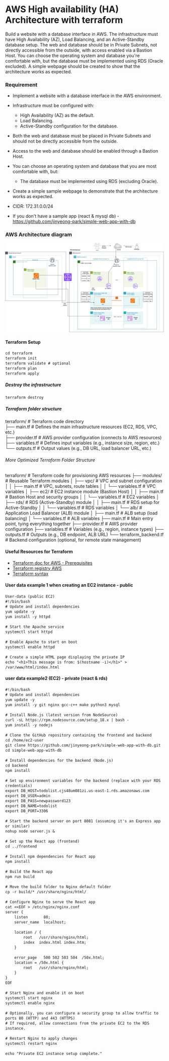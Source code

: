 # AWS High availability (HA) Architecture with terraform
Build a website with a database interface in AWS. The infrastructure must have High Availability (AZ), Load Balancing, and an Active-Standby database setup. The web and database should be in Private Subnets, not directly accessible from the outside, with access enabled via a Bastion Host. You can choose the operating system and database you're comfortable with, but the database must be implemented using RDS (Oracle excluded). A simple webpage should be created to show that the architecture works as expected.

### Requirement

- Implement a website with a database interface in the AWS environment.
- Infrastructure must be configured with:
    - High Availability (AZ) as the default.
    - Load Balancing.
    - Active-Standby configuration for the database.
- Both the web and database must be placed in Private Subnets and should not be directly accessible from the outside.
- Access to the web and database should be enabled through a Bastion Host.
- You can choose an operating system and database that you are most comfortable with, but:
    - The database must be implemented using RDS (excluding Oracle).
- Create a simple sample webpage to demonstrate that the architecture works as expected.
- CIDR: 172.31.0.0/24

- If you don't have a sample app (react & mysql db) - https://github.com/jinyeong-park/simple-web-app-with-db



### AWS Architecture diagram
![AWS-HA-architecture-bastion-host](./img/AWS-HA-architecture-bastion-host.png)


#### Terraform Setup
```
cd terraform
terraform init
terraform validate # optional
terraform plan
terraform apply
```


##### Destroy the infrastructure
```
terraform destroy
```

##### Terraform folder structure
terraform/                  # Terraform code directory  
├── main.tf                 # Defines the main infrastructure resources (EC2, RDS, VPC, etc.)  
├── provider.tf             # AWS provider configuration (connects to AWS resources)  
├── variables.tf            # Defines input variables (e.g., instance size, region, etc.)  
└── outputs.tf              # Output values (e.g., DB URL, load balancer URL, etc.)


###### More Optimized Terraform Folder Structure
terraform/                         # Terraform code for provisioning AWS resources
    ├── modules/                   # Reusable Terraform modules
    │   ├── vpc/                   # VPC and subnet configuration
    │   │   ├── main.tf            # VPC, subnets, route tables
    │   │   └── variables.tf       # VPC variables
    │   ├── ec2/                   # EC2 instance module (Bastion Host)
    │   │   ├── main.tf            # Bastion Host and security groups
    │   │   └── variables.tf       # EC2 variables
    │   ├── rds/                   # RDS (Active-Standby) module
    │   │   ├── main.tf            # RDS setup for Active-Standby
    │   │   └── variables.tf       # RDS variables
    │   └── alb/                   # Application Load Balancer (ALB) module
    │       ├── main.tf            # ALB setup (load balancing)
    │       └── variables.tf       # ALB variables
    ├── main.tf                    # Main entry point, tying everything together
    ├── provider.tf                # AWS provider configuration
    ├── variables.tf               # Variables (e.g., region, instance types)
    ├── outputs.tf                 # Outputs (e.g., DB endpoint, ALB URL)
    └── terraform_backend.tf       # Backend configuration (optional, for remote state management)

#### Useful Resources for Terraform
- [Terraform doc for AWS - Prerequisites](https://developer.hashicorp.com/terraform/tutorials/aws-get-started/aws-build)
- [Terraform registry AWS](https://registry.terraform.io/providers/hashicorp/aws/latest)
- [Terraform syntax](https://developer.hashicorp.com/terraform/language)



#### User data example 1 when creating an EC2 instance - public
```
User-data (public EC2)
#!/bin/bash
# Update and install dependencies
yum update -y
yum install -y httpd

# Start the Apache service
systemctl start httpd

# Enable Apache to start on boot
systemctl enable httpd

# Create a simple HTML page displaying the private IP
echo "<h1>This message is from: $(hostname -i)</h1>" > /var/www/html/index.html
```


#### user data example2 (EC2) - private (react & rds)
```
#!/bin/bash
# Update and install dependencies
yum update -y
yum install -y git nginx gcc-c++ make python3 mysql

# Install Node.js (latest version from NodeSource)
curl -sL https://rpm.nodesource.com/setup_18.x | bash -
yum install -y nodejs

# Clone the GitHub repository containing the frontend and backend
cd /home/ec2-user
git clone https://github.com/jinyeong-park/simple-web-app-with-db.git
cd simple-web-app-with-db

# Install dependencies for the backend (Node.js)
cd backend
npm install

# Set up environment variables for the backend (replace with your RDS credentials)
export DB_HOST=todolist.cjs48um081zi.us-east-1.rds.amazonaws.com
export DB_USER=admin
export DB_PASS=newpassword123
export DB_NAME=todolist
export DB_PORT=3306

# Start the backend server on port 8081 (assuming it's an Express app or similar)
nohup node server.js &

# Set up the React app (frontend)
cd ../frontend

# Install npm dependencies for React app
npm install

# Build the React app
npm run build

# Move the build folder to Nginx default folder
cp -r build/* /usr/share/nginx/html/

# Configure Nginx to serve the React app
cat <<EOF > /etc/nginx/nginx.conf
server {
    listen       80;
    server_name  localhost;

    location / {
        root   /usr/share/nginx/html;
        index  index.html index.htm;
    }

    error_page   500 502 503 504  /50x.html;
    location = /50x.html {
        root   /usr/share/nginx/html;
    }
}
EOF

# Start Nginx and enable it on boot
systemctl start nginx
systemctl enable nginx

# Optionally, you can configure a security group to allow traffic to ports 80 (HTTP) and 443 (HTTPS)
# If required, allow connections from the private EC2 to the RDS instance.

# Restart Nginx to apply changes
systemctl restart nginx

echo "Private EC2 instance setup complete."
```
